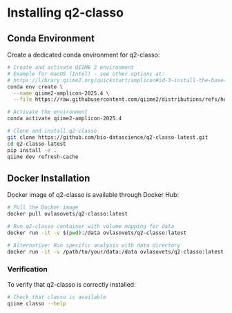 # Installing q2-classo

## Conda Environment

Create a dedicated conda environment for q2-classo:

```bash
# Create and activate QIIME 2 environment
# Example for macOS (Intel) - see other options at:
# https://library.qiime2.org/quickstart/amplicon#id-3-install-the-base-distributions-conda-environment
conda env create \
  --name qiime2-amplicon-2025.4 \
  --file https://raw.githubusercontent.com/qiime2/distributions/refs/heads/dev/2025.4/amplicon/released/qiime2-amplicon-macos-latest-conda.yml

# Activate the environment
conda activate qiime2-amplicon-2025.4

# Clone and install q2-classo
git clone https://github.com/bio-datascience/q2-classo-latest.git
cd q2-classo-latest
pip install -e .
qiime dev refresh-cache
```

## Docker Installation

Docker image of q2-classo is available through Docker Hub:

```bash
# Pull the Docker image
docker pull ovlasovets/q2-classo:latest

# Run q2-classo container with volume mapping for data
docker run -it -v $(pwd):/data ovlasovets/q2-classo:latest

# Alternative: Run specific analysis with data directory
docker run -it -v /path/to/your/data:/data ovlasovets/q2-classo:latest qiime classo --help
```

### Verification

To verify that q2-classo is correctly installed:

```bash
# Check that classo is available
qiime classo --help
```